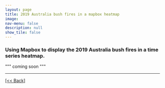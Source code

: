 ```yaml
---
layout: page
title: 2019 Australia bush fires in a mapbox heatmap
image: 
nav-menu: false
description: null
show_tile: false
---
```


### Using Mapbox to display the 2019 Australia bush fires in a time series heatmap.

""" coming soon """




---
[[<< Back]](https://cvanchieri.github.io/DSPortfolio/c_visualizations.html)
